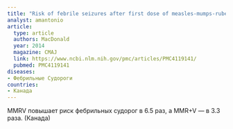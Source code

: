 ```yaml
---
title: "Risk of febrile seizures after first dose of measles-mumps-rubella-varicella vaccine: a population-based cohort study"
analyst: amantonio
article:
  type: article
  authors: MacDonald
  year: 2014
  magazine: CMAJ
  link: https://www.ncbi.nlm.nih.gov/pmc/articles/PMC4119141/
  pubmed: PMC4119141
diseases:
- Фебрильные Судороги
countries:
- Канада
---
```


MMRV повышает риск фебрильных судорог в 6.5 раз, а MMR+V — в 3.3 раза. (Канада)
